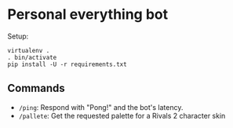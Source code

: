 # Personal everything bot

Setup:

```shell
virtualenv .
. bin/activate
pip install -U -r requirements.txt
```


## Commands

- `/ping`: Respond with "Pong!" and the bot's latency.
- `/pallete`: Get the requested palette for a Rivals 2 character skin
